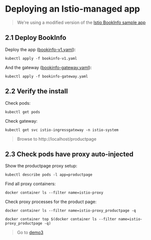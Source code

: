 # Deploying an Istio-managed app

> We're using a modified version of the [Istio BookInfo sample app](https://github.com/istio/istio/tree/master/samples/bookinfo)

## 2.1 Deploy BookInfo

Deploy the app ([bookinfo-v1.yaml](./bookinfo-v1.yaml)):

```
kubectl apply -f bookinfo-v1.yaml
```

And the gateway ([bookinfo-gateway.yaml](./bookinfo-gateway.yaml)):

```
kubectl apply -f bookinfo-gateway.yaml
```

## 2.2 Verify the install

Check pods:

```
kubectl get pods
```

Check gateway:

```
kubectl get svc istio-ingressgateway -n istio-system
```

> Browse to http://localhost/productpage

## 2.3 Check pods have proxy auto-injected

Show the productpage proxy setup:

```
kubectl describe pods -l app=productpage
```

Find all proxy containers:

```
docker container ls --filter name=istio-proxy
```

Check proxy processes for the product page:

```
docker container ls --filter name=istio-proxy_productpage -q

docker container top $(docker container ls --filter name=istio-proxy_productpage -q)
```
> Go to [demo3](../demo3/README.md)